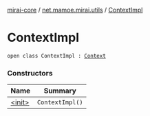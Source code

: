 [mirai-core](../../index.md) / [net.mamoe.mirai.utils](../index.md) / [ContextImpl](./index.md)

# ContextImpl

`open class ContextImpl : `[`Context`](../-context/index.md)

### Constructors

| Name | Summary |
|---|---|
| [&lt;init&gt;](-init-.md) | `ContextImpl()` |
